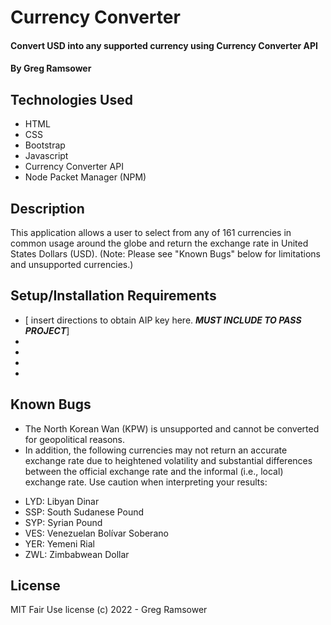 # Currency Converter

#### Convert USD into any supported currency using Currency Converter API

#### By Greg Ramsower

## Technologies Used

* HTML
* CSS
* Bootstrap
* Javascript
* Currency Converter API
* Node Packet Manager (NPM)

## Description

This application allows a user to select from any of 161 currencies in common usage around the globe and return the exchange rate in United States Dollars (USD). (Note: Please see "Known Bugs" below for limitations and unsupported currencies.)

## Setup/Installation Requirements

* [ insert directions to obtain AIP key here. ***MUST INCLUDE TO PASS PROJECT***]
* 
* 
* 
* 

## Known Bugs

* The North Korean Wan (KPW) is unsupported and cannot be converted for geopolitical reasons.
* In addition, the following currencies may not return an accurate exchange rate due to heightened volatility and substantial differences between the official exchange rate and the informal (i.e., local) exchange rate. Use caution when interpreting your results:
- LYD: Libyan Dinar
- SSP: South Sudanese Pound
- SYP: Syrian Pound
- VES: Venezuelan Bolívar Soberano
- YER: Yemeni Rial
- ZWL: Zimbabwean Dollar


## License
MIT Fair Use license 
(c) 2022 - Greg Ramsower